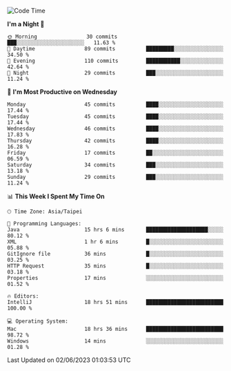 <!--START_SECTION:waka-->
![Code Time](http://img.shields.io/badge/Code%20Time-112%20hrs%2016%20mins-blue)

**I'm a Night 🦉** 

```text
🌞 Morning                30 commits          ███░░░░░░░░░░░░░░░░░░░░░░   11.63 % 
🌆 Daytime                89 commits          █████████░░░░░░░░░░░░░░░░   34.50 % 
🌃 Evening                110 commits         ███████████░░░░░░░░░░░░░░   42.64 % 
🌙 Night                  29 commits          ███░░░░░░░░░░░░░░░░░░░░░░   11.24 % 
```
📅 **I'm Most Productive on Wednesday** 

```text
Monday                   45 commits          ████░░░░░░░░░░░░░░░░░░░░░   17.44 % 
Tuesday                  45 commits          ████░░░░░░░░░░░░░░░░░░░░░   17.44 % 
Wednesday                46 commits          ████░░░░░░░░░░░░░░░░░░░░░   17.83 % 
Thursday                 42 commits          ████░░░░░░░░░░░░░░░░░░░░░   16.28 % 
Friday                   17 commits          ██░░░░░░░░░░░░░░░░░░░░░░░   06.59 % 
Saturday                 34 commits          ███░░░░░░░░░░░░░░░░░░░░░░   13.18 % 
Sunday                   29 commits          ███░░░░░░░░░░░░░░░░░░░░░░   11.24 % 
```


📊 **This Week I Spent My Time On** 

```text
🕑︎ Time Zone: Asia/Taipei

💬 Programming Languages: 
Java                     15 hrs 6 mins       ████████████████████░░░░░   80.12 % 
XML                      1 hr 6 mins         █░░░░░░░░░░░░░░░░░░░░░░░░   05.88 % 
GitIgnore file           36 mins             █░░░░░░░░░░░░░░░░░░░░░░░░   03.25 % 
HTTP Request             35 mins             █░░░░░░░░░░░░░░░░░░░░░░░░   03.18 % 
Properties               17 mins             ░░░░░░░░░░░░░░░░░░░░░░░░░   01.52 % 

🔥 Editors: 
IntelliJ                 18 hrs 51 mins      █████████████████████████   100.00 % 

💻 Operating System: 
Mac                      18 hrs 36 mins      █████████████████████████   98.72 % 
Windows                  14 mins             ░░░░░░░░░░░░░░░░░░░░░░░░░   01.28 % 
```


 Last Updated on 02/06/2023 01:03:53 UTC
<!--END_SECTION:waka-->
